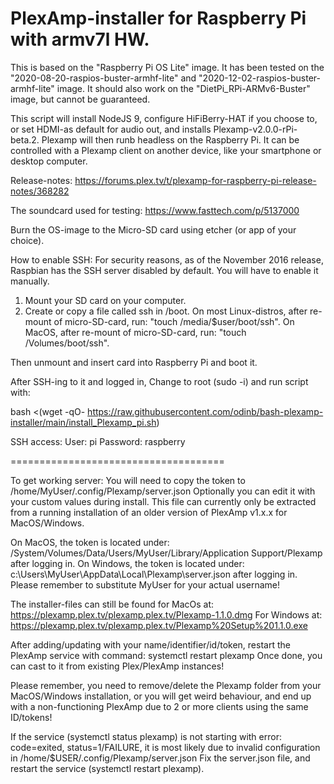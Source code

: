 # PlexAmp-installer for Raspberry Pi with armv7l HW.

This is based on the "Raspberry Pi OS Lite" image.
It has been tested on the "2020-08-20-raspios-buster-armhf-lite" and "2020-12-02-raspios-buster-armhf-lite" image.
It should also work on the "DietPi_RPi-ARMv6-Buster" image, but cannot be guaranteed.

This script will install NodeJS 9, configure HiFiBerry-HAT if you choose to, or set HDMI-as default for audio out, and installs Plexamp-v2.0.0-rPi-beta.2.
Plexamp will then runb headless on the Raspberry Pi.
It can be controlled with a Plexamp client on another device, like your smartphone or desktop computer.

Release-notes: https://forums.plex.tv/t/plexamp-for-raspberry-pi-release-notes/368282

The soundcard used for testing: https://www.fasttech.com/p/5137000

Burn the OS-image to the Micro-SD card using etcher (or app of your choice).
 
How to enable SSH:
For security reasons, as of the November 2016 release, Raspbian has the SSH server disabled by default. You will have to enable it manually.
1. Mount your SD card on your computer.
2. Create or copy a file called ssh in /boot. 
On most Linux-distros, after re-mount of micro-SD-card, run: "touch /media/$user/boot/ssh".
On MacOS, after re-mount of micro-SD-card, run: "touch /Volumes/boot/ssh".

Then unmount and insert card into Raspberry Pi and boot it.

After SSH-ing to it and logged in, Change to root (sudo -i) and run script with:

bash <(wget -qO- https://raw.githubusercontent.com/odinb/bash-plexamp-installer/main/install_Plexamp_pi.sh)


SSH access:
User: pi
Password: raspberry

=====================================

To get working server:
You will need to copy the token to /home/MyUser/.config/Plexamp/server.json
Optionally you can edit it with your custom values during install.
This file can currently only be extracted from a running installation of an older version of PlexAmp v1.x.x for MacOS/Windows.

On MacOS, the token is located under: /System/Volumes/Data/Users/MyUser/Library/Application Support/Plexamp after logging in.
On Windows, the token is located under: c:\Users\MyUser\AppData\Local\Plexamp\server.json after logging in.
Please remember to substitute MyUser for your actual username!

The installer-files can still be found for MacOs at: https://plexamp.plex.tv/plexamp.plex.tv/Plexamp-1.1.0.dmg
For Windows at: https://plexamp.plex.tv/plexamp.plex.tv/Plexamp%20Setup%201.1.0.exe

After adding/updating with your name/identifier/id/token, restart the PlexAmp service with command: systemctl restart plexamp
Once done, you can cast to it from existing Plex/PlexAmp instances!

Please remember, you need to remove/delete the Plexamp folder from your MacOS/Windows installation,
or you will get weird behaviour, and end up with a non-functioning PlexAmp due to 2 or more clients using the same ID/tokens!

If the service (systemctl status plexamp) is not starting with error: code=exited, status=1/FAILURE,
it is most likely due to invalid configuration in /home/$USER/.config/Plexamp/server.json
Fix the server.json file, and restart the service (systemctl restart plexamp).
